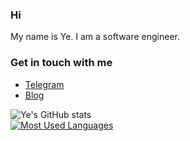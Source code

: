 ### Hi

My name is Ye. I am a software engineer.

### Get in touch with me
- [Telegram](https://t.me/y3myint00)          
- [Blog](https://blog.ymolab.me)              

![Ye's GitHub stats](https://github-readme-stats.vercel.app/api?username=Ye-Myint-Oo&show_icons=true&count_private=true&theme=buefy)
<br />
[![Most Used Languages](https://github-readme-stats.vercel.app/api/top-langs/?username=Ye-Myint-Oo&count_private=true&layout=compact)](https://github.com/Ye-Myint-Oo/github-readme-stats)



